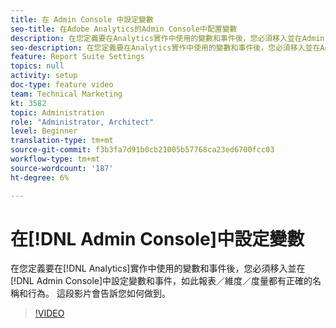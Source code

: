 ```yaml
---
title: 在 Admin Console 中設定變數
seo-title: 在Adobe Analytics的Admin Console中配置變數
description: 在您定義要在Analytics實作中使用的變數和事件後，您必須移入並在Admin Console中設定這些變數和事件，以便報表／維度／量度都具有正確的名稱和行為。 這段影片會告訴您如何做到。
seo-description: 在您定義要在Analytics實作中使用的變數和事件後，您必須移入並在Admin Console中設定這些變數和事件，以便報表／維度／量度都具有正確的名稱和行為。 這段影片會告訴您如何做到。 Adobe Analytics
feature: Report Suite Settings
topics: null
activity: setup
doc-type: feature video
team: Technical Marketing
kt: 3582
topic: Administration
role: "Administrator, Architect"
level: Beginner
translation-type: tm+mt
source-git-commit: f3b3fa7d91b0cb21005b57768ca23ed6700fcc03
workflow-type: tm+mt
source-wordcount: '187'
ht-degree: 6%

---
```



# 在[!DNL Admin Console]中設定變數

在您定義要在[!DNL Analytics]實作中使用的變數和事件後，您必須移入並在[!DNL Admin Console]中設定變數和事件，如此報表／維度／度量都有正確的名稱和行為。 這段影片會告訴您如何做到。

>[!VIDEO](https://video.tv.adobe.com/v/28755/?quality=12)
